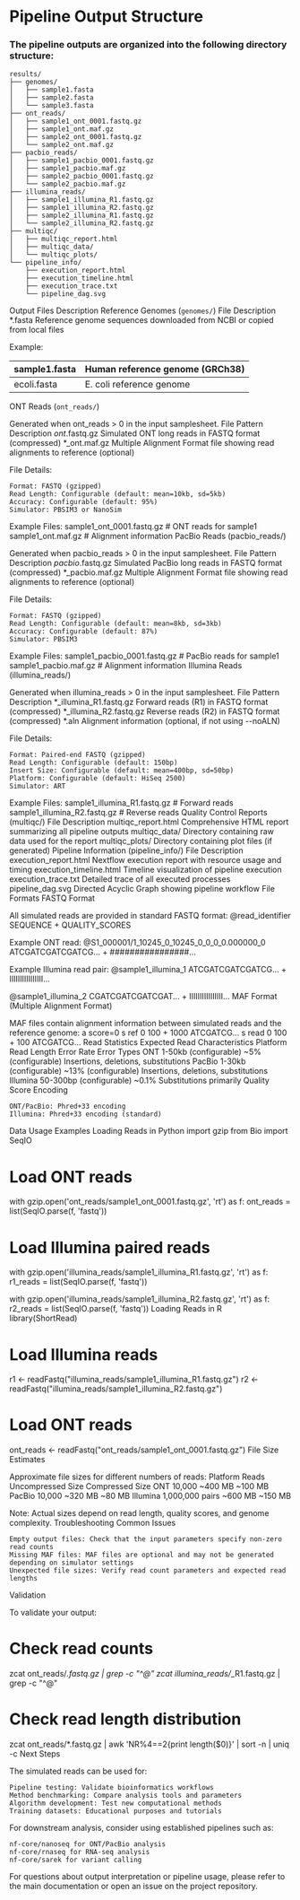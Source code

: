 # Pipeline Output Structure

### The pipeline outputs are organized into the following directory structure:
```
results/
├── genomes/
│   ├── sample1.fasta
│   ├── sample2.fasta
│   └── sample3.fasta
├── ont_reads/
│   ├── sample1_ont_0001.fastq.gz
│   ├── sample1_ont.maf.gz
│   ├── sample2_ont_0001.fastq.gz
│   └── sample2_ont.maf.gz
├── pacbio_reads/
│   ├── sample1_pacbio_0001.fastq.gz
│   ├── sample1_pacbio.maf.gz
│   ├── sample2_pacbio_0001.fastq.gz
│   └── sample2_pacbio.maf.gz
├── illumina_reads/
│   ├── sample1_illumina_R1.fastq.gz
│   ├── sample1_illumina_R2.fastq.gz
│   ├── sample2_illumina_R1.fastq.gz
│   └── sample2_illumina_R2.fastq.gz
├── multiqc/
│   ├── multiqc_report.html
│   ├── multiqc_data/
│   └── multiqc_plots/
└── pipeline_info/
    ├── execution_report.html
    ├── execution_timeline.html
    ├── execution_trace.txt
    └── pipeline_dag.svg
```
Output Files Description
Reference Genomes (`genomes/`)
File	Description
*.fasta	Reference genome sequences downloaded from NCBI or copied from local files

Example:

| sample1.fasta | Human reference genome (GRCh38) |
|---|---|
| ecoli.fasta | E. coli reference genome |

ONT Reads (`ont_reads/`)

Generated when ont_reads > 0 in the input samplesheet.
File Pattern	Description
*_ont_*.fastq.gz	Simulated ONT long reads in FASTQ format (compressed)
*_ont.maf.gz	Multiple Alignment Format file showing read alignments to reference (optional)

File Details:

    Format: FASTQ (gzipped)
    Read Length: Configurable (default: mean=10kb, sd=5kb)
    Accuracy: Configurable (default: 95%)
    Simulator: PBSIM3 or NanoSim

Example Files:
sample1_ont_0001.fastq.gz    # ONT reads for sample1
sample1_ont.maf.gz           # Alignment information
PacBio Reads (pacbio_reads/)

Generated when pacbio_reads > 0 in the input samplesheet.
File Pattern	Description
*_pacbio_*.fastq.gz	Simulated PacBio long reads in FASTQ format (compressed)
*_pacbio.maf.gz	Multiple Alignment Format file showing read alignments to reference (optional)

File Details:

    Format: FASTQ (gzipped)
    Read Length: Configurable (default: mean=8kb, sd=3kb)
    Accuracy: Configurable (default: 87%)
    Simulator: PBSIM3

Example Files:
sample1_pacbio_0001.fastq.gz    # PacBio reads for sample1
sample1_pacbio.maf.gz           # Alignment information
Illumina Reads (illumina_reads/)

Generated when illumina_reads > 0 in the input samplesheet.
File Pattern	Description
*_illumina_R1.fastq.gz	Forward reads (R1) in FASTQ format (compressed)
*_illumina_R2.fastq.gz	Reverse reads (R2) in FASTQ format (compressed)
*.aln	Alignment information (optional, if not using --noALN)

File Details:

    Format: Paired-end FASTQ (gzipped)
    Read Length: Configurable (default: 150bp)
    Insert Size: Configurable (default: mean=400bp, sd=50bp)
    Platform: Configurable (default: HiSeq 2500)
    Simulator: ART

Example Files:
sample1_illumina_R1.fastq.gz    # Forward reads
sample1_illumina_R2.fastq.gz    # Reverse reads
Quality Control Reports (multiqc/)
File	Description
multiqc_report.html	Comprehensive HTML report summarizing all pipeline outputs
multiqc_data/	Directory containing raw data used for the report
multiqc_plots/	Directory containing plot files (if generated)
Pipeline Information (pipeline_info/)
File	Description
execution_report.html	Nextflow execution report with resource usage and timing
execution_timeline.html	Timeline visualization of pipeline execution
execution_trace.txt	Detailed trace of all executed processes
pipeline_dag.svg	Directed Acyclic Graph showing pipeline workflow
File Formats
FASTQ Format

All simulated reads are provided in standard FASTQ format:
@read_identifier
SEQUENCE
+
QUALITY_SCORES

Example ONT read:
@S1_000001/1_10245_0_10245_0_0_0_0.000000_0
ATCGATCGATCGATCG...
+
################...

Example Illumina read pair:
@sample1_illumina_1
ATCGATCGATCGATCG...
+
IIIIIIIIIIIIIIII...

@sample1_illumina_2
CGATCGATCGATCGAT...
+
IIIIIIIIIIIIIIII...
MAF Format (Multiple Alignment Format)

MAF files contain alignment information between simulated reads and the reference genome:
a score=0
s ref 0 100 + 1000 ATCGATCG...
s read 0 100 + 100 ATCGATCG...
Read Statistics
Expected Read Characteristics
Platform	Read Length	Error Rate	Error Types
ONT	1-50kb (configurable)	~5% (configurable)	Insertions, deletions, substitutions
PacBio	1-30kb (configurable)	~13% (configurable)	Insertions, deletions, substitutions
Illumina	50-300bp (configurable)	~0.1%	Substitutions primarily
Quality Score Encoding

    ONT/PacBio: Phred+33 encoding
    Illumina: Phred+33 encoding (standard)

Data Usage Examples
Loading Reads in Python
import gzip
from Bio import SeqIO

# Load ONT reads
with gzip.open('ont_reads/sample1_ont_0001.fastq.gz', 'rt') as f:
    ont_reads = list(SeqIO.parse(f, 'fastq'))

# Load Illumina paired reads
with gzip.open('illumina_reads/sample1_illumina_R1.fastq.gz', 'rt') as f:
    r1_reads = list(SeqIO.parse(f, 'fastq'))

with gzip.open('illumina_reads/sample1_illumina_R2.fastq.gz', 'rt') as f:
    r2_reads = list(SeqIO.parse(f, 'fastq'))
Loading Reads in R
library(ShortRead)

# Load Illumina reads
r1 <- readFastq("illumina_reads/sample1_illumina_R1.fastq.gz")
r2 <- readFastq("illumina_reads/sample1_illumina_R2.fastq.gz")

# Load ONT reads
ont_reads <- readFastq("ont_reads/sample1_ont_0001.fastq.gz")
File Size Estimates

Approximate file sizes for different numbers of reads:
Platform	Reads	Uncompressed Size	Compressed Size
ONT	10,000	~400 MB	~100 MB
PacBio	10,000	~320 MB	~80 MB
Illumina	1,000,000 pairs	~600 MB	~150 MB

Note: Actual sizes depend on read length, quality scores, and genome complexity.
Troubleshooting
Common Issues

    Empty output files: Check that the input parameters specify non-zero read counts
    Missing MAF files: MAF files are optional and may not be generated depending on simulator settings
    Unexpected file sizes: Verify read count parameters and expected read lengths

Validation

To validate your output:
# Check read counts
zcat ont_reads/*.fastq.gz | grep -c "^@"
zcat illumina_reads/*_R1.fastq.gz | grep -c "^@"

# Check read length distribution
zcat ont_reads/*.fastq.gz | awk 'NR%4==2{print length($0)}' | sort -n | uniq -c
Next Steps

The simulated reads can be used for:

    Pipeline testing: Validate bioinformatics workflows
    Method benchmarking: Compare analysis tools and parameters
    Algorithm development: Test new computational methods
    Training datasets: Educational purposes and tutorials

For downstream analysis, consider using established pipelines such as:

    nf-core/nanoseq for ONT/PacBio analysis
    nf-core/rnaseq for RNA-seq analysis
    nf-core/sarek for variant calling

For questions about output interpretation or pipeline usage, please refer to the main documentation or open an issue on the project repository.
